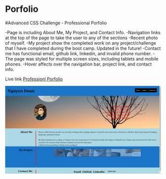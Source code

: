 # Porfolio
#Advanced CSS Challenge - Professional Porfolio

-Page is including About Me, My Project, and Contact Info.
-Navigation links at the top of the page to take the user to any of the sections
-Recent photo of myself.
-My project show the completed work on any project/challenge that I have completed during the boot camp. Updated in the future!
-Contact me has functional email, github link, linkedin, and invalid phone number.
-The page was styled for multiple screen sizes, including tablets and mobile phones.
-Hover affects over the navigation bar, project link, and contact info.

Live link [Professionl Porfolio](https://nguyendoan85.github.io/Porfolio/)

![ScreenShot](assets/images/ChallengeScreenShot.jpg)

